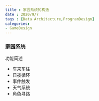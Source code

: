 ```yaml
---
title : 家园系统的构造
date : 2020/9/7
tags : [Data Architecture,ProgramDesign]
categories: 
- GameDesign
---
```


### 家园系统
功能简述
- 车来车往
- 日夜循环
- 事件触发
- 天气系统
- 角色寻路